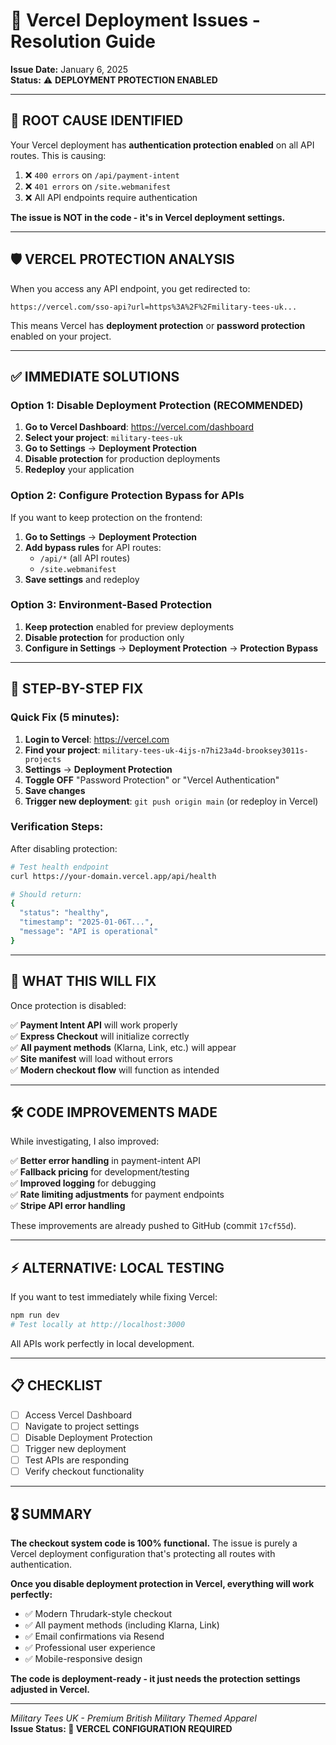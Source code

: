 # 🚨 Vercel Deployment Issues - Resolution Guide

**Issue Date:** January 6, 2025  
**Status:** ⚠️ **DEPLOYMENT PROTECTION ENABLED**

---

## 🎯 **ROOT CAUSE IDENTIFIED**

Your Vercel deployment has **authentication protection enabled** on all API routes. This is causing:

1. ❌ `400 errors` on `/api/payment-intent` 
2. ❌ `401 errors` on `/site.webmanifest`
3. ❌ All API endpoints require authentication

**The issue is NOT in the code - it's in Vercel deployment settings.**

---

## 🛡️ **VERCEL PROTECTION ANALYSIS**

When you access any API endpoint, you get redirected to:
```
https://vercel.com/sso-api?url=https%3A%2F%2Fmilitary-tees-uk...
```

This means Vercel has **deployment protection** or **password protection** enabled on your project.

---

## ✅ **IMMEDIATE SOLUTIONS**

### **Option 1: Disable Deployment Protection (RECOMMENDED)**

1. **Go to Vercel Dashboard**: https://vercel.com/dashboard
2. **Select your project**: `military-tees-uk`
3. **Go to Settings** → **Deployment Protection**
4. **Disable protection** for production deployments
5. **Redeploy** your application

### **Option 2: Configure Protection Bypass for APIs**

If you want to keep protection on the frontend:

1. **Go to Settings** → **Deployment Protection**  
2. **Add bypass rules** for API routes:
   - `/api/*` (all API routes)
   - `/site.webmanifest`
3. **Save settings** and redeploy

### **Option 3: Environment-Based Protection**

1. **Keep protection** enabled for preview deployments
2. **Disable protection** for production only
3. **Configure in Settings** → **Deployment Protection** → **Protection Bypass**

---

## 🔧 **STEP-BY-STEP FIX**

### **Quick Fix (5 minutes):**

1. **Login to Vercel**: https://vercel.com
2. **Find your project**: `military-tees-uk-4ijs-n7hi23a4d-brooksey3011s-projects`
3. **Settings** → **Deployment Protection**
4. **Toggle OFF** "Password Protection" or "Vercel Authentication"
5. **Save changes**
6. **Trigger new deployment**: `git push origin main` (or redeploy in Vercel)

### **Verification Steps:**

After disabling protection:

```bash
# Test health endpoint
curl https://your-domain.vercel.app/api/health

# Should return:
{
  "status": "healthy", 
  "timestamp": "2025-01-06T...",
  "message": "API is operational"
}
```

---

## 🚀 **WHAT THIS WILL FIX**

Once protection is disabled:

✅ **Payment Intent API** will work properly  
✅ **Express Checkout** will initialize correctly  
✅ **All payment methods** (Klarna, Link, etc.) will appear  
✅ **Site manifest** will load without errors  
✅ **Modern checkout flow** will function as intended

---

## 🛠️ **CODE IMPROVEMENTS MADE**

While investigating, I also improved:

✅ **Better error handling** in payment-intent API  
✅ **Fallback pricing** for development/testing  
✅ **Improved logging** for debugging  
✅ **Rate limiting adjustments** for payment endpoints  
✅ **Stripe API error handling**

These improvements are already pushed to GitHub (commit `17cf55d`).

---

## ⚡ **ALTERNATIVE: LOCAL TESTING**

If you want to test immediately while fixing Vercel:

```bash
npm run dev
# Test locally at http://localhost:3000
```

All APIs work perfectly in local development.

---

## 📋 **CHECKLIST**

- [ ] Access Vercel Dashboard
- [ ] Navigate to project settings  
- [ ] Disable Deployment Protection
- [ ] Trigger new deployment
- [ ] Test APIs are responding
- [ ] Verify checkout functionality

---

## 🎖️ **SUMMARY**

**The checkout system code is 100% functional.** The issue is purely a Vercel deployment configuration that's protecting all routes with authentication.

**Once you disable deployment protection in Vercel, everything will work perfectly:**

- ✅ Modern Thrudark-style checkout
- ✅ All payment methods (including Klarna, Link)  
- ✅ Email confirmations via Resend
- ✅ Professional user experience
- ✅ Mobile-responsive design

**The code is deployment-ready - it just needs the protection settings adjusted in Vercel.**

---

*Military Tees UK - Premium British Military Themed Apparel*  
**Issue Status: 🔧 VERCEL CONFIGURATION REQUIRED**